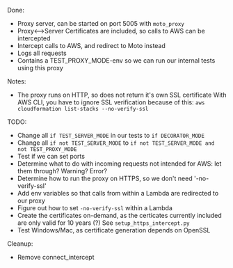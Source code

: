 Done:

 - Proxy server, can be started on port 5005 with `moto_proxy`
 - Proxy<-->Server Certificates are included, so calls to AWS can be intercepted
 - Intercept calls to AWS, and redirect to Moto instead
 - Logs all requests
 - Contains a TEST_PROXY_MODE-env so we can run our internal tests using this proxy

Notes: 

 - The proxy runs on HTTP, so does not return it's own SSL certificate
   With AWS CLI, you have to ignore SSL verification because of this: `aws cloudformation list-stacks --no-verify-ssl`

TODO:
 - Change all `if TEST_SERVER_MODE` in our tests to `if DECORATOR_MODE`
 - Change all `if not TEST_SERVER_MODE` to `if not TEST_SERVER_MODE and not TEST_PROXY_MODE`
 - Test if we can set ports
 - Determine what to do with incoming requests not intended for AWS: let them through? Warning? Error?
 - Determine how to run the proxy on HTTPS, so we don't need '-no-verify-ssl'
 - Add env variables so that calls from within a Lambda are redirected to our proxy
 - Figure out how to set `-no-verify-ssl` within a Lambda
 - Create the certificates on-demand, as the certicates currently included are only valid for 10 years (?) See `setup_https_intercept.py`
 - Test Windows/Mac, as certificate generation depends on OpenSSL

Cleanup:
 - Remove connect_intercept
